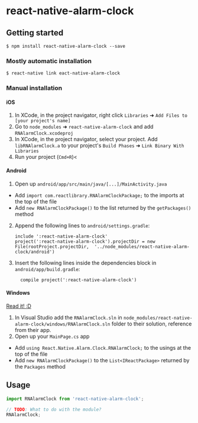 
# react-native-alarm-clock

## Getting started

`$ npm install react-native-alarm-clock --save`

### Mostly automatic installation

`$ react-native link eact-native-alarm-clock`

### Manual installation


#### iOS

1. In XCode, in the project navigator, right click `Libraries` ➜ `Add Files to [your project's name]`
2. Go to `node_modules` ➜ `react-native-alarm-clock` and add `RNAlarmClock.xcodeproj`
3. In XCode, in the project navigator, select your project. Add `libRNAlarmClock.a` to your project's `Build Phases` ➜ `Link Binary With Libraries`
4. Run your project (`Cmd+R`)<

#### Android

1. Open up `android/app/src/main/java/[...]/MainActivity.java`
  - Add `import com.reactlibrary.RNAlarmClockPackage;` to the imports at the top of the file
  - Add `new RNAlarmClockPackage()` to the list returned by the `getPackages()` method
2. Append the following lines to `android/settings.gradle`:
  	```
  	include ':react-native-alarm-clock'
  	project(':react-native-alarm-clock').projectDir = new File(rootProject.projectDir, 	'../node_modules/react-native-alarm-clock/android')
  	```
3. Insert the following lines inside the dependencies block in `android/app/build.gradle`:
  	```
      compile project(':react-native-alarm-clock')
  	```

#### Windows
[Read it! :D](https://github.com/ReactWindows/react-native)

1. In Visual Studio add the `RNAlarmClock.sln` in `node_modules/react-native-alarm-clock/windows/RNAlarmClock.sln` folder to their solution, reference from their app.
2. Open up your `MainPage.cs` app
  - Add `using React.Native.Alarm.Clock.RNAlarmClock;` to the usings at the top of the file
  - Add `new RNAlarmClockPackage()` to the `List<IReactPackage>` returned by the `Packages` method


## Usage
```javascript
import RNAlarmClock from 'react-native-alarm-clock';

// TODO: What to do with the module?
RNAlarmClock;
```
  